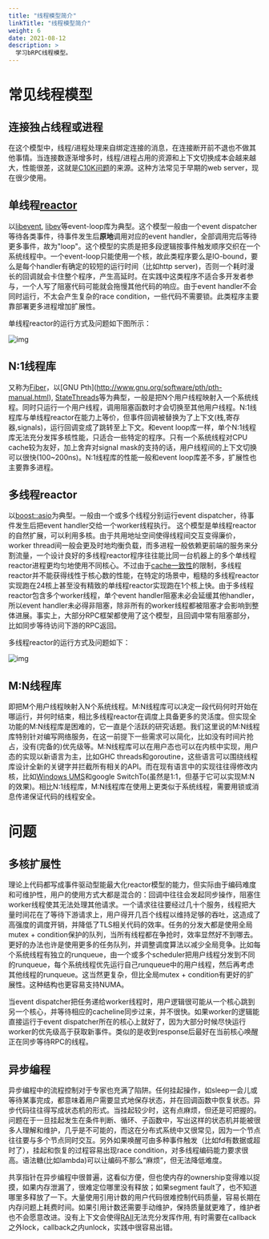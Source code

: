 ```yaml
---
title: "线程模型简介"
linkTitle: "线程模型简介"
weight: 6
date: 2021-08-12
description: >
  学习bRPC线程模型。
---
```

# 常见线程模型

## 连接独占线程或进程

在这个模型中，线程/进程处理来自绑定连接的消息，在连接断开前不退也不做其他事情。当连接数逐渐增多时，线程/进程占用的资源和上下文切换成本会越来越大，性能很差，这就是[C10K问题](http://en.wikipedia.org/wiki/C10k_problem)的来源。这种方法常见于早期的web server，现在很少使用。

## 单线程[reactor](http://en.wikipedia.org/wiki/Reactor_pattern)

以[libevent](http://libevent.org/), [libev](http://software.schmorp.de/pkg/libev.html)等event-loop库为典型。这个模型一般由一个event dispatcher等待各类事件，待事件发生后**原地**调用对应的event handler，全部调用完后等待更多事件，故为"loop"。这个模型的实质是把多段逻辑按事件触发顺序交织在一个系统线程中。一个event-loop只能使用一个核，故此类程序要么是IO-bound，要么是每个handler有确定的较短的运行时间（比如http server)，否则一个耗时漫长的回调就会卡住整个程序，产生高延时。在实践中这类程序不适合多开发者参与，一个人写了阻塞代码可能就会拖慢其他代码的响应。由于event handler不会同时运行，不太会产生复杂的race condition，一些代码不需要锁。此类程序主要靠部署更多进程增加扩展性。

单线程reactor的运行方式及问题如下图所示：

![img](/images/docs/threading_overview_1.png)

## N:1线程库

又称为[Fiber](http://en.wikipedia.org/wiki/Fiber_(computer_science))，以[GNU Pth](http://www.gnu.org/software/pth/pth-manual.html), [StateThreads](http://state-threads.sourceforge.net/index.html)等为典型，一般是把N个用户线程映射入一个系统线程。同时只运行一个用户线程，调用阻塞函数时才会切换至其他用户线程。N:1线程库与单线程reactor在能力上等价，但事件回调被替换为了上下文(栈,寄存器,signals)，运行回调变成了跳转至上下文。和event loop库一样，单个N:1线程库无法充分发挥多核性能，只适合一些特定的程序。只有一个系统线程对CPU cache较为友好，加上舍弃对signal mask的支持的话，用户线程间的上下文切换可以很快(100~200ns)。N:1线程库的性能一般和event loop库差不多，扩展性也主要靠多进程。

## 多线程reactor

以[boost::asio](http://www.boost.org/doc/libs/1_56_0/doc/html/boost_asio.html)为典型。一般由一个或多个线程分别运行event dispatcher，待事件发生后把event handler交给一个worker线程执行。 这个模型是单线程reactor的自然扩展，可以利用多核。由于共用地址空间使得线程间交互变得廉价，worker thread间一般会更及时地均衡负载，而多进程一般依赖更前端的服务来分割流量，一个设计良好的多线程reactor程序往往能比同一台机器上的多个单线程reactor进程更均匀地使用不同核心。不过由于[cache一致性](atomic_instructions.md#cacheline)的限制，多线程reactor并不能获得线性于核心数的性能，在特定的场景中，粗糙的多线程reactor实现跑在24核上甚至没有精致的单线程reactor实现跑在1个核上快。由于多线程reactor包含多个worker线程，单个event handler阻塞未必会延缓其他handler，所以event handler未必得非阻塞，除非所有的worker线程都被阻塞才会影响到整体进展。事实上，大部分RPC框架都使用了这个模型，且回调中常有阻塞部分，比如同步等待访问下游的RPC返回。

多线程reactor的运行方式及问题如下：

![img](/images/docs/threading_overview_2.png)

## M:N线程库

即把M个用户线程映射入N个系统线程。M:N线程库可以决定一段代码何时开始在哪运行，并何时结束，相比多线程reactor在调度上具备更多的灵活度。但实现全功能的M:N线程库是困难的，它一直是个活跃的研究话题。我们这里说的M:N线程库特别针对编写网络服务，在这一前提下一些需求可以简化，比如没有时间片抢占，没有(完备的)优先级等。M:N线程库可以在用户态也可以在内核中实现，用户态的实现以新语言为主，比如GHC threads和goroutine，这些语言可以围绕线程库设计全新的关键字并拦截所有相关的API。而在现有语言中的实现往往得修改内核，比如[Windows UMS](https://msdn.microsoft.com/en-us/library/windows/desktop/dd627187(v=vs.85).aspx)和google SwitchTo(虽然是1:1，但基于它可以实现M:N的效果)。相比N:1线程库，M:N线程库在使用上更类似于系统线程，需要用锁或消息传递保证代码的线程安全。

# 问题

## 多核扩展性

理论上代码都写成事件驱动型能最大化reactor模型的能力，但实际由于编码难度和可维护性，用户的使用方式大都是混合的：回调中往往会发起同步操作，阻塞住worker线程使其无法处理其他请求。一个请求往往要经过几十个服务，线程把大量时间花在了等待下游请求上，用户得开几百个线程以维持足够的吞吐，这造成了高强度的调度开销，并降低了TLS相关代码的效率。任务的分发大都是使用全局mutex + condition保护的队列，当所有线程都在争抢时，效率显然好不到哪去。更好的办法也许是使用更多的任务队列，并调整调度算法以减少全局竞争。比如每个系统线程有独立的runqueue，由一个或多个scheduler把用户线程分发到不同的runqueue，每个系统线程优先运行自己runqueue中的用户线程，然后再考虑其他线程的runqueue。这当然更复杂，但比全局mutex + condition有更好的扩展性。这种结构也更容易支持NUMA。

当event dispatcher把任务递给worker线程时，用户逻辑很可能从一个核心跳到另一个核心，并等待相应的cacheline同步过来，并不很快。如果worker的逻辑能直接运行于event dispatcher所在的核心上就好了，因为大部分时候尽快运行worker的优先级高于获取新事件。类似的是收到response后最好在当前核心唤醒正在同步等待RPC的线程。

## 异步编程

异步编程中的流程控制对于专家也充满了陷阱。任何挂起操作，如sleep一会儿或等待某事完成，都意味着用户需要显式地保存状态，并在回调函数中恢复状态。异步代码往往得写成状态机的形式。当挂起较少时，这有点麻烦，但还是可把握的。问题在于一旦挂起发生在条件判断、循环、子函数中，写出这样的状态机并能被很多人理解和维护，几乎是不可能的，而这在分布式系统中又很常见，因为一个节点往往要与多个节点同时交互。另外如果唤醒可由多种事件触发（比如fd有数据或超时了），挂起和恢复的过程容易出现race condition，对多线程编码能力要求很高。语法糖(比如lambda)可以让编码不那么“麻烦”，但无法降低难度。

共享指针在异步编程中很普遍，这看似方便，但也使内存的ownership变得难以捉摸，如果内存泄漏了，很难定位哪里没有释放；如果segment fault了，也不知道哪里多释放了一下。大量使用引用计数的用户代码很难控制代码质量，容易长期在内存问题上耗费时间。如果引用计数还需要手动维护，保持质量就更难了，维护者也不会愿意改进。没有上下文会使得[RAII](http://en.wikipedia.org/wiki/Resource_Acquisition_Is_Initialization)无法充分发挥作用, 有时需要在callback之外lock，callback之内unlock，实践中很容易出错。
